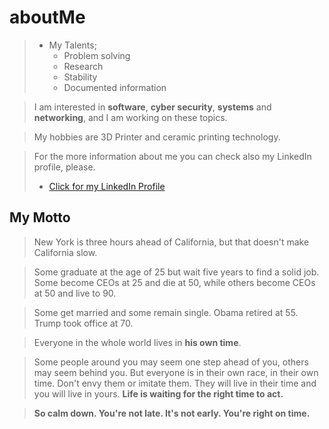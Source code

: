# aboutMe

> * My Talents;
>   *  Problem solving
>   *  Research
>   *  Stability
>   *  Documented information

> I am interested in **software**, **cyber security**, **systems** and **networking**, and I am working on these topics.

> My hobbies are 3D Printer and ceramic printing technology.

> For the more information about me you can check also my LinkedIn profile, please.
> * [Click for my LinkedIn Profile](https://www.linkedin.com/in/ahmetustaa/)


## My Motto

> New York is three hours ahead of California, but that doesn't make California slow.

> Some graduate at the age of 25 but wait five years to find a solid job. Some become CEOs at 25 and die at 50, while others become CEOs at 50 and live to 90.

> Some get married and some remain single. Obama retired at 55. Trump took office at 70.

> Everyone in the whole world lives in **his own time**.

> Some people around you may seem one step ahead of you, others may seem behind you. But everyone is in their own race, in their own time. Don't envy them or imitate them. They will live in their time and you will live in yours. **Life is waiting for the right time to act.**

> **So calm down. You're not late. It's not early. You're right on time.**
